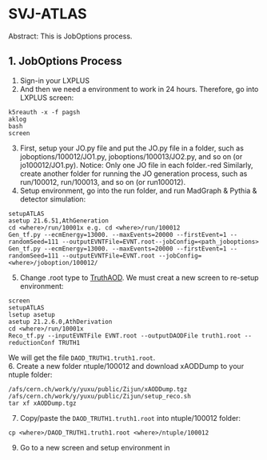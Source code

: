 # SVJ-ATLAS
Abstract: This is JobOptions process.


## 1. JobOptions Process
1. Sign-in your LXPLUS
2. And then we need a environment to work in 24 hours. Therefore, go into LXPLUS screen:  
```
k5reauth -x -f pagsh
aklog
bash
screen
```
3. First, setup your JO.py file and put the JO.py file in a folder, such as joboptions/100012/JO1.py, joboptions/100013/JO2.py, and so on (or jo100012/JO1.py). Notice: Only one JO file in each folder.-red
Similarly, create another folder for running the JO generation process, such as run/100012, run/100013, and so on (or run100012).
4. Setup environment, go into the run folder, and run MadGraph & Pythia & detector simulation:
```
setupATLAS
asetup 21.6.51,AthGeneration
cd <where>/run/10001x e.g. cd <where>/run/100012
Gen_tf.py --ecmEnergy=13000. --maxEvents=20000 --firstEvent=1 --randomSeed=111 --outputEVNTFile=EVNT.root--jobConfig=<path_joboptions>
Gen_tf.py --ecmEnergy=13000. --maxEvents=20000 --firstEvent=1 --randomSeed=111 --outputEVNTFile=EVNT.root --jobConfig=<where>/joboption/100012/
```
5. Change .root type to [TruthAOD](https://twiki.cern.ch/twiki/bin/viewauth/AtlasProtected/TruthDAOD). We must creat a new screen to re-setup environment:
```
screen
setupATLAS
lsetup asetup
asetup 21.2.6.0,AthDerivation
cd <where>/run/10001x
Reco_tf.py --inputEVNTFile EVNT.root --outputDAODFile truth1.root --reductionConf TRUTH1
```
We will get the file `DAOD_TRUTH1.truth1.root`.  
6. Create a new folder ntuple/100012 and download xAODDump to your ntuple folder:
```
/afs/cern.ch/work/y/yuxu/public/Zijun/xAODDump.tgz
/afs/cern.ch/work/y/yuxu/public/Zijun/setup_reco.sh
tar xf xAODDump.tgz
```
7. Copy/paste the `DAOD_TRUTH1.truth1.root` into ntuple/100012 folder:
```
cp <where>/DAOD_TRUTH1.truth1.root <where>/ntuple/100012
```
9. Go to a new screen and setup environment in


